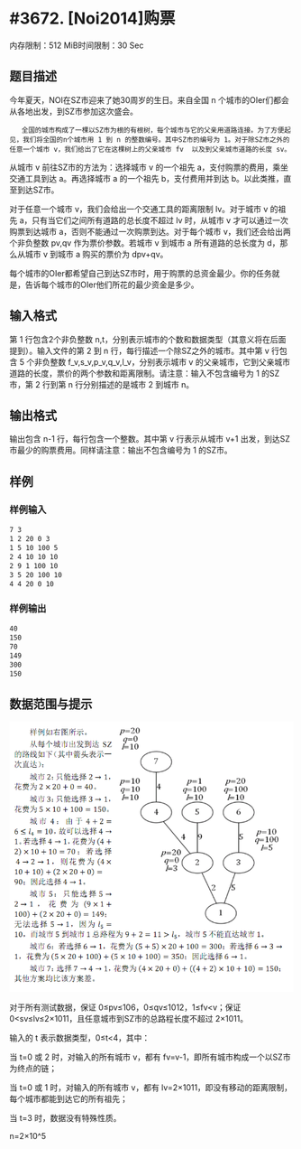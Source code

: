 # #3672. [Noi2014]购票

内存限制：512 MiB时间限制：30 Sec

## 题目描述

 今年夏天，NOI在SZ市迎来了她30周岁的生日。来自全国 n 个城市的OIer们都会从各地出发，到SZ市参加这次盛会。

       全国的城市构成了一棵以SZ市为根的有根树，每个城市与它的父亲用道路连接。为了方便起见，我们将全国的n个城市用 1 到 n 的整数编号。其中SZ市的编号为 1。对于除SZ市之外的任意一个城市 v，我们给出了它在这棵树上的父亲城市 fv  以及到父亲城市道路的长度 sv。

从城市 v 前往SZ市的方法为：选择城市 v 的一个祖先 a，支付购票的费用，乘坐交通工具到达 a。再选择城市 a 的一个祖先 b，支付费用并到达 b。以此类推，直至到达SZ市。

对于任意一个城市 v，我们会给出一个交通工具的距离限制 lv。对于城市 v 的祖先 a，只有当它们之间所有道路的总长度不超过 lv  时，从城市 v 才可以通过一次购票到达城市 a，否则不能通过一次购票到达。对于每个城市 v，我们还会给出两个非负整数 pv,qv  作为票价参数。若城市 v 到城市 a 所有道路的总长度为 d，那么从城市 v 到城市 a 购买的票价为 dpv+qv。

每个城市的OIer都希望自己到达SZ市时，用于购票的总资金最少。你的任务就是，告诉每个城市的OIer他们所花的最少资金是多少。

## 输入格式

第 1 行包含2个非负整数 n,t，分别表示城市的个数和数据类型（其意义将在后面提到）。输入文件的第 2 到 n 行，每行描述一个除SZ之外的城市。其中第 v 行包含 5 个非负整数 f_v,s_v,p_v,q_v,l_v，分别表示城市 v 的父亲城市，它到父亲城市道路的长度，票价的两个参数和距离限制。请注意：输入不包含编号为 1 的SZ市，第 2 行到第 n 行分别描述的是城市 2 到城市 n。 

## 输出格式

输出包含 n-1 行，每行包含一个整数。其中第 v 行表示从城市 v+1 出发，到达SZ市最少的购票费用。同样请注意：输出不包含编号为 1 的SZ市。 

 

## 样例

### 样例输入

    
    7 3
    1 2 20 0 3
    1 5 10 100 5
    2 4 10 10 10
    2 9 1 100 10
    3 5 20 100 10
    4 4 20 0 10
    
    

### 样例输出

    
     
    40
    150
    70
    149
    300
    150 
    

## 数据范围与提示

 

![](upload/201407/11(6).jpg)

对于所有测试数据，保证 0&le;pv&le;106，0&le;qv&le;1012，1&le;fv<v；保证 0<sv&le;lv&le;2&times;1011，且任意城市到SZ市的总路程长度不超过 2&times;1011。

输入的 t 表示数据类型，0&le;t<4，其中：

当 t=0 或 2 时，对输入的所有城市 v，都有 fv=v-1，即所有城市构成一个以SZ市为终点的链；

当 t=0 或 1 时，对输入的所有城市 v，都有 lv=2&times;1011，即没有移动的距离限制，每个城市都能到达它的所有祖先；

当 t=3 时，数据没有特殊性质。

n=2&times;10^5
